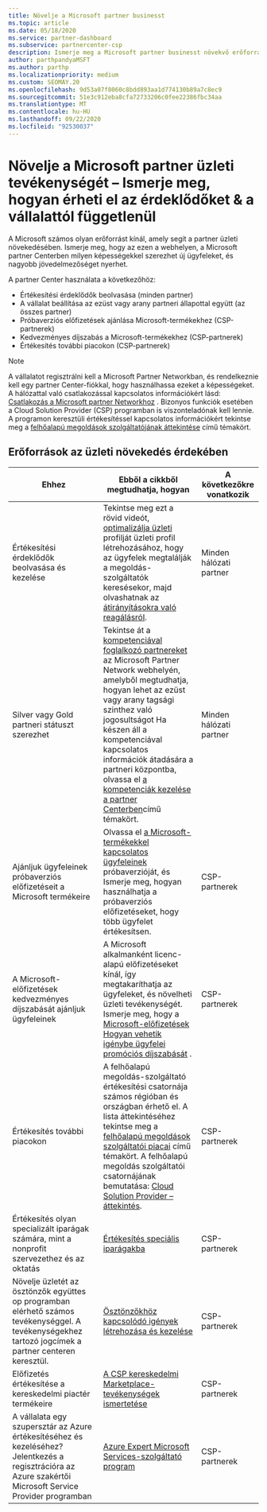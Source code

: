 ```yaml
---
title: Növelje a Microsoft partner businesst
ms.topic: article
ms.date: 05/18/2020
ms.service: partner-dashboard
ms.subservice: partnercenter-csp
description: Ismerje meg a Microsoft partner businesst növekvő erőforrásait. Ez magában foglalja a Microsoft értékesítési érdeklődők (hivatkozók) beszerzését.
author: parthpandyaMSFT
ms.author: parthp
ms.localizationpriority: medium
ms.custom: SEOMAY.20
ms.openlocfilehash: 9d53a07f8060c8bdd893aa1d774130b89a7c8ec9
ms.sourcegitcommit: 51e3c912eba8cfa72733206c0fee22386fbc34aa
ms.translationtype: MT
ms.contentlocale: hu-HU
ms.lasthandoff: 09/22/2020
ms.locfileid: "92530037"
---
```

# <a name="grow-your-microsoft-partner-business---learn-how-to-get-leads--set-your-company-apart"></a>Növelje a Microsoft partner üzleti tevékenységét – Ismerje meg, hogyan érheti el az érdeklődőket & a vállalattól függetlenül

A Microsoft számos olyan erőforrást kínál, amely segít a partner üzleti növekedésében. Ismerje meg, hogy az ezen a webhelyen, a Microsoft partner Centerben milyen képességekkel szerezhet új ügyfeleket, és nagyobb jövedelmezőséget nyerhet.

A partner Center használata a következőhöz:

- Értékesítési érdeklődők beolvasása (minden partner)
- A vállalat beállítása az ezüst vagy arany partneri állapottal együtt (az összes partner)
- Próbaverziós előfizetések ajánlása Microsoft-termékekhez (CSP-partnerek)
- Kedvezményes díjszabás a Microsoft-termékekhez (CSP-partnerek)
- Értékesítés további piacokon (CSP-partnerek)

> [!NOTE]  
> A vállalatot regisztrálni kell a Microsoft Partner Networkban, és rendelkeznie kell egy partner Center-fiókkal, hogy használhassa ezeket a képességeket. A hálózattal való csatlakozással kapcsolatos információkért lásd: [Csatlakozás a Microsoft partner Networkhoz](mpn-overview.md) . Bizonyos funkciók esetében a Cloud Solution Provider (CSP) programban is viszonteladónak kell lennie. A programon keresztüli értékesítéssel kapcsolatos információkért tekintse meg a [felhőalapú megoldások szolgáltatójának áttekintése](csp-overview.md) című témakört.

## <a name="resources-to-help-your-business-grow"></a>Erőforrások az üzleti növekedés érdekében

|  **Ehhez**  |  **Ebből a cikkből megtudhatja, hogyan**  |  **A következőkre vonatkozik**  |
|--------------|-----------|--------------
| Értékesítési érdeklődők beolvasása és kezelése | Tekintse meg ezt a rövid videót, [optimalizálja üzleti ](https://player.vimeo.com/video/252788046 ) profilját üzleti profil létrehozásához, hogy az ügyfelek megtalálják a megoldás-szolgáltatók keresésekor, majd olvashatnak az [átirányításokra való reagálásról](manage-leads.md). | Minden hálózati partner |
| Silver vagy Gold partneri státuszt szerezhet | Tekintse át a [kompetenciával foglalkozó partnereket](https://partner.microsoft.com/membership/competencies) az Microsoft Partner Network webhelyén, amelyből megtudhatja, hogyan lehet az ezüst vagy arany tagsági szinthez való jogosultságot Ha készen áll a kompetenciával kapcsolatos információk átadására a partneri központba, olvassa el [a kompetenciák kezelése a partner Centerben](learn-about-competencies.md)című témakört. | Minden hálózati partner |
| Ajánljuk ügyfeleinek próbaverziós előfizetéseit a Microsoft termékeire | Olvassa el [a Microsoft-termékekkel kapcsolatos ügyfeleinek](offer-your-customers-trials-of-microsoft-products.md) próbaverzióját, és Ismerje meg, hogyan használhatja a próbaverziós előfizetéseket, hogy több ügyfelet értékesítsen.| CSP-partnerek |
| A Microsoft-előfizetések kedvezményes díjszabását ajánljuk ügyfeleinek | A Microsoft alkalmanként licenc-alapú előfizetéseket kínál, így megtakaríthatja az ügyfeleket, és növelheti üzleti tevékenységét. Ismerje meg, hogy a [Microsoft-előfizetések Hogyan vehetik igénybe ügyfelei promóciós díjszabását](promotions.md) . | CSP-partnerek |
| Értékesítés további piacokon | A felhőalapú megoldás-szolgáltató értékesítési csatornája számos régióban és országban érhető el. A lista áttekintéséhez tekintse meg a [felhőalapú megoldások szolgáltatói piacai](agreements.md) című témakört. A felhőalapú megoldás szolgáltatói csatornájának bemutatása: [Cloud Solution Provider – áttekintés](csp-overview.md).  | CSP-partnerek |
Értékesítés olyan specializált iparágak számára, mint a nonprofit szervezethez és az oktatás|[Értékesítés speciális iparágakba](get-special-pricing-for-offers.md)|CSP-partnerek|
|Növelje üzletét az ösztönzők együttes op programban elérhető számos tevékenységgel. A tevékenységekhez tartozó jogcímek a partner centeren keresztül.| [Ösztönzőkhöz kapcsolódó igények létrehozása és kezelése](create-incentives-claims.md)|CSP-partnerek|
|Előfizetés értékesítése a kereskedelmi piactér termékeire|[A CSP kereskedelmi Marketplace-tevékenységek ismertetése](csp-commercial-marketplace-overview.md)|CSP-partnerek|
|A vállalata egy szupersztár az Azure értékesítéséhez és kezeléséhez? Jelentkezés a regisztrációra az Azure szakértői Microsoft Service Provider programban|[Azure Expert Microsoft Services-szolgáltató program](azure-expert-msp.md)|CSP-partnerek|
